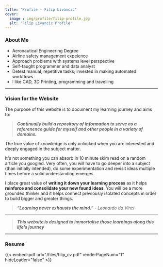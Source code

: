 ```yaml
---
title: "Profile - Filip Livancic"
cover:
  image : img/profile/filip-profile.jpg
  alt: 'Filip Livancic Profile'
---
```


### About Me

- Aeronautical Engineering Degree
- Airline safety management expeience
- Approach problems with systems level perspective
- Self-taught programmer and data analyst
- Detest manual, repetitive tasks; invested in making automated workflows 
- I like CAD, 3D Printing, programming and travelling

---

### Vision for the Website

The purpose of this website is to document my learning journey and aims to:

> ***Continually build a repository of information to serve as a referenence guide for myself and other people in a variety of domains.***

The true value of knowledge is only unlocked when you are interested and deeply engaged in the subject matter. 

It's not something you can absorb in 10 minute skim read on a random article you googled. Very often, you will have to go deeper into a subject (than initially intended), do some experimentation and revisit ideas multiple times before a solid understanding emerges.

I place great value of **writing it down your learning process** as it helps **reinforce and consolidate your new found ideas**. You will be a more grounded thinker and it helps connect previously isolated concepts in order to build bigger and greater things.

> ***"Learning never exhausts the mind."*** - *Leonardo da Vinci*

---
> ***This website is designed to immortalise those learnings along this life's journey***
---

### Resume
{{< embed-pdf url="/files/filip_cv.pdf" renderPageNum="1" hideLoader="false" >}}

